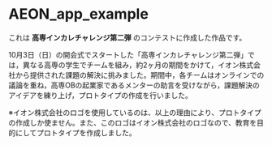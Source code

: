 # AEON_app_example

これは **高専インカレチャレンジ第二弾** のコンテストに作成した作品です。

10月3日（日）の開会式でスタートした「高専インカレチャレンジ第二弾」では，異なる高専の学生でチームを組み，約2ヶ月の期間をかけて，イオン株式会社から提供された課題の解決に挑みました。期間中，各チームはオンラインでの議論を重ね，高専OBの起業家であるメンターの助言を受けながら，課題解決のアイデアを練り上げ，プロトタイプの作成を行いました。

※イオン株式会社のロゴを使用しているのは、以上の理由により、プロトタイプの作成しか使ません。また、このロゴはイオン株式会社のロゴなので、教育を目的にしてプロトタイプを作成しました。
